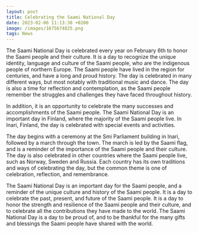 ```yaml
--- 
layout: post 
title: Celebrating the Saami National Day
date: 2023-02-06 11:13:38 +0200 
image: /images/1675674825.png
tags: News 
--- 
```


The Saami National Day is celebrated every year on February 6th to honor the Saami people and their culture. It is a day to recognize the unique identity, language and culture of the Saami people, who are the indigenous people of northern Europe. The Saami people have lived in the region for centuries, and have a long and proud history. The day is celebrated in many different ways, but most notably with traditional music and dance. The day is also a time for reflection and contemplation, as the Saami people remember the struggles and challenges they have faced throughout history.

In addition, it is an opportunity to celebrate the many successes and accomplishments of the Saami people. The Saami National Day is an important day in Finland, where the majority of the Saami people live. In Inari, Finland, the day is celebrated with special events and activities.

The day begins with a ceremony at the Smi Parliament building in Inari, followed by a march through the town. The march is led by the Saami flag, and is a reminder of the importance of the Saami people and their culture. The day is also celebrated in other countries where the Saami people live, such as Norway, Sweden and Russia. Each country has its own traditions and ways of celebrating the day, but the common theme is one of celebration, reflection, and remembrance. 

The Saami National Day is an important day for the Saami people, and a reminder of the unique culture and history of the Saami people. It is a day to celebrate the past, present, and future of the Saami people. It is a day to honor the strength and resilience of the Saami people and their culture, and to celebrate all the contributions they have made to the world. The Saami National Day is a day to be proud of, and to be thankful for the many gifts and blessings the Saami people have shared with the world.
